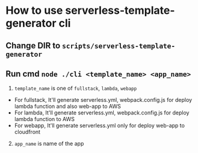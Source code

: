# How to use serverless-template-generator cli
## Change DIR to `scripts/serverless-template-generator`
## Run cmd `node ./cli <template_name> <app_name>`
1. `template_name` is one of `fullstack`, `lambda`, `webapp`
* For fullstack, It'll generate serverless.yml, webpack.config.js for deploy lambda function and also web-app to AWS
* For lambda, It'll generate serverless.yml, webpack.config.js for deploy lambda function to AWS
* For webapp, It'll generate serverless.yml only for deploy web-app to cloudfront
2. `app_name` is name of the app